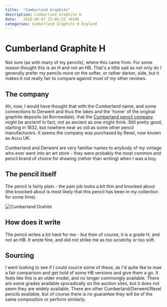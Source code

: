 ```yaml
---
title:  "Cumberland Graphite"
description: Cumberland Graphite H
date:   2018-08-07 23:05:52 +0100
categories: Cumberland Graphite H England
---
```


# Cumberland Graphite H

Not sure (as with many of my pencils), where this came from. For some reason thought this is an H and not
an HB. That's a little sad as not only do I generally prefer my pencils more on the softer, or rather darker,
side, but it makes it not really fair to compare against most of my other reviews.

## The company

Ah, now, I would have thought that with the Cumberland name, and some connections to Derwent and thus
the lakes and the 'home' of the original graphite deposits (at Borrowdale), that the
[Cumberland pencil company](https://en.wikipedia.org/wiki/Derwent_Cumberland_Pencil_Company) might be
ancient! In fact, not as ancient as one might think. Still pretty good, starting in 1832, but nowhere
near as old as some other pencil manufacturers. It seems the company was purchased by Rexel, now known
as Accu UK.

Cumberland and Derwent are very familiar names to anybody of my vintage who ever went into an art store -
they were probably the most common and pencil brand of choice for drawing (rather than writing) when I was
a boy.

## The pencil itself

The pencil is fairly plain - the pain job looks a bit thin and knocked about (the knocked about is most
likely that this pencil has been in my collection for some time).

![Cumberland Grahite]({{site.url}}/images/cumb_graph.jpg)

## How does it write

The pencil writes a bit hard for me - but then of course, it is a grade H, and not an HB. It wrote fine,
and did not strike me as too scratchy or too soft.

## Sourcing

I went looking to see if I could source some of these, as I'd quite like to mae a fair comparison and get
hold of some HB versions and give them a go. It feels like this is an older model, and no longer commongly
available. There are some grades available sporadically on the auction sites, but it does not seem they
are widely available. There are other Cumberland/Derwent/Rexel pencils available, but of course there is
no guarantee they will be of the same composition or perform similarly.

